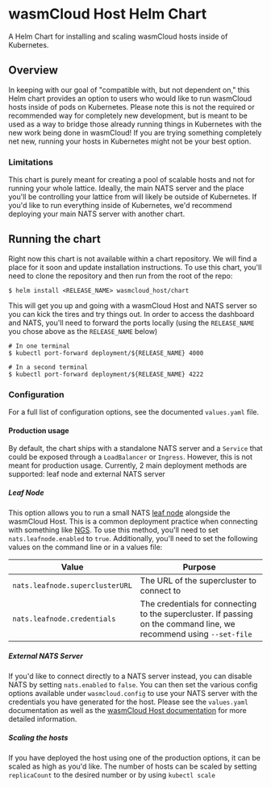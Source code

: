 # wasmCloud Host Helm Chart

A Helm Chart for installing and scaling wasmCloud hosts inside of Kubernetes.

## Overview

In keeping with our goal of "compatible with, but not dependent on," this Helm chart provides an
option to users who would like to run wasmCloud hosts inside of pods on Kubernetes. Please note this
is not the required or recommended way for completely new development, but is meant to be used as a
way to bridge those already running things in Kubernetes with the new work being done in wasmCloud!
If you are trying something completely net new, running your hosts in Kubernetes might not be your
best option.

### Limitations

This chart is purely meant for creating a pool of scalable hosts and not for running your whole
lattice. Ideally, the main NATS server and the place you'll be controlling your lattice from will
likely be outside of Kubernetes. If you'd like to run everything inside of Kubernetes, we'd
recommend deploying your main NATS server with another chart.

## Running the chart

Right now this chart is not available within a chart repository. We will find a place for it soon
and update installation instructions. To use this chart, you'll need to clone the repository and
then run from the root of the repo:

```console
$ helm install <RELEASE_NAME> wasmcloud_host/chart
```

This will get you up and going with a wasmCloud Host and NATS server so you can kick the tires and
try things out. In order to access the dashboard and NATS, you'll need to forward the ports locally
(using the `RELEASE_NAME` you chose above as the `RELEASE_NAME` below)

```console
# In one terminal
$ kubectl port-forward deployment/${RELEASE_NAME} 4000

# In a second terminal
$ kubectl port-forward deployment/${RELEASE_NAME} 4222
```

### Configuration

For a full list of configuration options, see the documented `values.yaml` file.

#### Production usage

By default, the chart ships with a standalone NATS server and a `Service` that could be exposed
through a `LoadBalancer` or `Ingress`. However, this is not meant for production usage. Currently, 2
main deployment methods are supported: leaf node and external NATS server

##### Leaf Node

This option allows you to run a small NATS [leaf
node](https://docs.nats.io/nats-server/configuration/leafnodes) alongside the wasmCloud Host. This
is a common deployment practice when connecting with something like [NGS](https://synadia.com/ngs).
To use this method, you'll need to set `nats.leafnode.enabled` to `true`. Additionally, you'll need
to set the following values on the command line or in a values file:

| Value                           | Purpose                                                                                                             |
| ------------------------------- | ------------------------------------------------------------------------------------------------------------------- |
| `nats.leafnode.superclusterURL` | The URL of the supercluster to connect to                                                                           |
| `nats.leafnode.credentials`     | The credentials for connecting to the supercluster. If passing on the command line, we recommend using `--set-file` |

##### External NATS Server

If you'd like to connect directly to a NATS server instead, you can disable NATS by setting
`nats.enabled` to `false`. You can then set the various config options available under
`wasmcloud.config` to use your NATS server with the credentials you have generated for the host.
Please see the `values.yaml` documentation as well as the [wasmCloud Host
documentation](https://wasmcloud.dev/reference/host-runtime/host_configure/) for more detailed
information.

##### Scaling the hosts

If you have deployed the host using one of the production options, it can be scaled as high as you'd
like. The number of hosts can be scaled by setting `replicaCount` to the desired number or by using
`kubectl scale`
